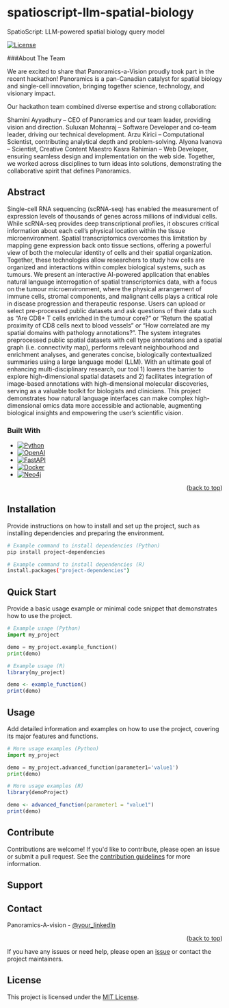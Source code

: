 # spatioscript-llm-spatial-biology

SpatioScript: LLM-powered spatial biology query model

[![License](https://img.shields.io/badge/license-MIT-blue.svg)](LICENSE)

###About The Team

We are excited to share that Panoramics-a-Vision proudly took part in the recent hackathon! Panoramics is a pan-Canadian catalyst for spatial biology and single-cell innovation, bringing together science, technology, and visionary impact.

Our hackathon team combined diverse expertise and strong collaboration:

Shamini Ayyadhury – CEO of Panoramics and our team leader, providing vision and direction.
Suluxan Mohanraj – Software Developer and co-team leader, driving our technical development.
Arzu Kirici – Computational Scientist, contributing analytical depth and problem-solving.
Alyona Ivanova – Scientist, Creative Content Maestro
Kasra Rahimian – Web Developer, ensuring seamless design and implementation on the web side.
Together, we worked across disciplines to turn ideas into solutions, demonstrating the collaborative spirit that defines Panoramics.


## Abstract

Single-cell RNA sequencing (scRNA-seq) has enabled the measurement of expression levels of thousands of genes across millions of individual cells. While scRNA-seq provides deep transcriptional profiles, it obscures critical information about each cell’s physical location within the tissue microenvironment. Spatial transcriptomics overcomes this limitation by mapping gene expression back onto tissue sections, offering a powerful view of both the molecular identity of cells and their spatial organization. Together, these technologies allow researchers to study how cells are organized and interactions within complex biological systems, such as tumours.
We present an interactive AI-powered application that enables natural language interrogation of spatial transcriptomics data, with a focus on the tumour microenvironment, where the physical arrangement of immune cells, stromal components, and malignant cells plays a critical role in disease progression and therapeutic response. Users can upload or select pre-processed public datasets and ask questions of their data such as “Are CD8+ T cells enriched in the tumour core?” or “Return the spatial proximity of CD8 cells next to blood vessels” or “How correlated are my spatial domains with pathology annotations?”. 
The system integrates preprocessed public spatial datasets with cell type annotations and a spatial graph (i.e. connectivity map), performs relevant neighbourhood and enrichment analyses, and generates concise, biologically contextualized summaries using a large language model (LLM). 
With an ultimate goal of enhancing multi-disciplinary research, our tool 1) lowers the barrier to explore high-dimensional spatial datasets and 2) facilitates integration of image-based annotations with high-dimensional molecular discoveries, serving as a valuable toolkit for biologists and clinicians. This project demonstrates how natural language interfaces can make complex high-dimensional omics data more accessible and actionable, augmenting biological insights and empowering the user’s scientific vision.

### Built With


* [![Python][Python.org]][Python-url]
* [![OpenAI][OpenAI.com]][OpenAI-url]
* [![FastAPI][FastAPI.tiangolo]][FastAPI-url]
* [![Docker][Docker.com]][Docker-url]
* [![Neo4j][Neo4j.com]][Neo4j-url]

<p align="right">(<a href="#readme-top">back to top</a>)</p>

## Installation

Provide instructions on how to install and set up the project, such as installing dependencies and preparing the environment.

```bash
# Example command to install dependencies (Python)
pip install project-dependencies

# Example command to install dependencies (R)
install.packages("project-dependencies")
```


## Quick Start

Provide a basic usage example or minimal code snippet that demonstrates how to use the project.

```python
# Example usage (Python)
import my_project

demo = my_project.example_function()
print(demo)
```
```r
# Example usage (R)
library(my_project)

demo <- example_function()
print(demo)
```

## Usage

Add detailed information and examples on how to use the project, covering its major features and functions.

```python
# More usage examples (Python)
import my_project

demo = my_project.advanced_function(parameter1='value1')
print(demo)
```
```r
# More usage examples (R)
library(demoProject)

demo <- advanced_function(parameter1 = "value1")
print(demo)
```

## Contribute

Contributions are welcome! If you'd like to contribute, please open an issue or submit a pull request. See the [contribution guidelines](CONTRIBUTING.md) for more information.

## Support

<!-- CONTACT -->
## Contact

Panoramics-A-vision - [@your_linkedIn](https://www.linkedin.com/company/panoramics-a-vision/posts/?feedView=all)


<p align="right">(<a href="#readme-top">back to top</a>)</p>


<!-- MARKDOWN LINKS & IMAGES -->
[Python.org]: https://img.shields.io/badge/Python-3776AB?style=for-the-badge&logo=python&logoColor=white
[Python-url]: https://www.python.org/

[OpenAI.com]: https://img.shields.io/badge/OpenAI-412991?style=for-the-badge&logo=openai&logoColor=white
[OpenAI-url]: https://openai.com/

[FastAPI.tiangolo]: https://img.shields.io/badge/FastAPI-009688?style=for-the-badge&logo=fastapi&logoColor=white
[FastAPI-url]: https://fastapi.tiangolo.com/

[Docker.com]: https://img.shields.io/badge/Docker-2496ED?style=for-the-badge&logo=docker&logoColor=white
[Docker-url]: https://www.docker.com/

[Neo4j.com]: https://img.shields.io/badge/Neo4j-008CC1?style=for-the-badge&logo=neo4j&logoColor=white
[Neo4j-url]: https://neo4j.com/
If you have any issues or need help, please open an [issue](https://github.com/hackbio-ca/demo-project/issues) or contact the project maintainers.

## License

This project is licensed under the [MIT License](LICENSE).
